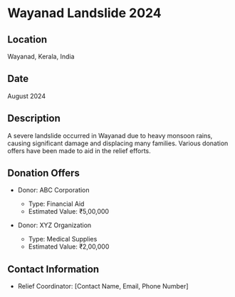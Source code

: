 # Wayanad Landslide 2024

## Location

Wayanad, Kerala, India

## Date

August 2024

## Description

A severe landslide occurred in Wayanad due to heavy monsoon rains, causing significant damage and displacing many families. Various donation offers have been made to aid in the relief efforts.

## Donation Offers

- Donor: ABC Corporation
  - Type: Financial Aid
  - Estimated Value: ₹5,00,000

- Donor: XYZ Organization
  - Type: Medical Supplies
  - Estimated Value: ₹2,00,000

## Contact Information

- Relief Coordinator: [Contact Name, Email, Phone Number]
